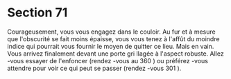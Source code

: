 # Section 71

Courageusement, vous vous engagez dans le couloir. Au fur et à
mesure que l'obscurité se fait moins épaisse, vous vous tenez à
l'affût du moindre indice qui pourrait vous fournir le moyen de
quitter ce lieu. Mais en vain. Vous arrivez finalement devant une
porte gri llagée à l'aspect robuste. Allez -vous essayer de l'enfoncer
(rendez -vous au 360 ) ou préférez -vous attendre pour voir ce qui
peut se passer (rendez -vous  301 ).